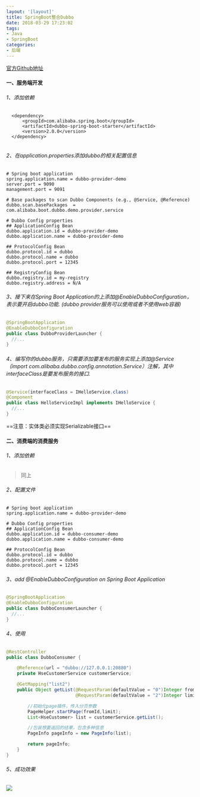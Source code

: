 ```yaml
---
layout: '[layout]'
title: SpringBoot整合Dubbo
date: 2018-03-29 17:23:02
tags:
- Java
- SpringBoot
categories:
- 后端
---
```

[官方Github地址](https://github.com/alibaba/dubbo-spring-boot-starter)

#### 一、服务端开发
###### 1、添加依赖

```
  <dependency>
      <groupId>com.alibaba.spring.boot</groupId>
      <artifactId>dubbo-spring-boot-starter</artifactId>
      <version>2.0.0</version>
  </dependency>
    
```

###### 2、在application.properties添加dubbo的相关配置信息

```
# Spring boot application
spring.application.name = dubbo-provider-demo
server.port = 9090
management.port = 9091

# Base packages to scan Dubbo Components (e.g., @Service, @Reference)
dubbo.scan.basePackages  = com.alibaba.boot.dubbo.demo.provider.service

# Dubbo Config properties
## ApplicationConfig Bean
dubbo.application.id = dubbo-provider-demo
dubbo.application.name = dubbo-provider-demo

## ProtocolConfig Bean
dubbo.protocol.id = dubbo
dubbo.protocol.name = dubbo
dubbo.protocol.port = 12345

## RegistryConfig Bean
dubbo.registry.id = my-registry
dubbo.registry.address = N/A

```
###### 3、接下来在Spring Boot Application的上添加@EnableDubboConfiguration，表示要开启dubbo功能. (dubbo provider服务可以使用或者不使用web容器)

```java
@SpringBootApplication
@EnableDubboConfiguration
public class DubboProviderLauncher {
  //...
}
```
###### 4、编写你的dubbo服务，只需要添加要发布的服务实现上添加@Service（import com.alibaba.dubbo.config.annotation.Service）注解，其中interfaceClass是要发布服务的接口.

```java
@Service(interfaceClass = IHelloService.class)
@Component
public class HelloServiceImpl implements IHelloService {
  //...
}
```
==注意：实体类必须实现Serializable接口==


#### 二、消费端的消费服务
###### 1、添加依赖

> 同上

###### 2、配置文件

```
# Spring boot application
spring.application.name = dubbo-provider-demo

# Dubbo Config properties
## ApplicationConfig Bean
dubbo.application.id = dubbo-consumer-demo
dubbo.application.name = dubbo-consumer-demo

## ProtocolConfig Bean
dubbo.protocol.id = dubbo
dubbo.protocol.name = dubbo
dubbo.protocol.port = 12345
```
###### 3、add @EnableDubboConfiguration on Spring Boot Application
```java
@SpringBootApplication
@EnableDubboConfiguration
public class DubboConsumerLauncher {
  //...
}
```
###### 4、使用

```java
@RestController
public class DubboConsumer {

    @Reference(url = "dubbo://127.0.0.1:20880")
    private HseCustomerService customerService;

    @GetMapping("list2")
    public Object getList(@RequestParam(defaultValue = "0")Integer fromId,
                          @RequestParam(defaultValue = "2")Integer limit ){

        //初始化page插件，传入分页参数
        PageHelper.startPage(fromId,limit);
        List<HseCustomer> list = customerService.getList();

        //包装想要返回的结果，包含多种信息
        PageInfo pageInfo = new PageInfo(list);

        return pageInfo;
    }
}
```
###### 5、成功效果

![](https://ws1.sinaimg.cn/large/005EneYkgy1fptt8cwrzxj30ol09bt90.jpg)